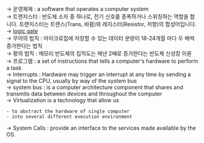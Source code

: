 &rarr; 운영체제 : a software that operates a computer system  
&rarr; 트랜지스터 : 반도체 소자 중 하나로, 전기 신호를 증폭하거나 스위칭하는 역할을 합니다. 트랜지스터는 트랜스(Trans, 바뀜)와 레지스터(Resistor, 저항)의 합성어입니다.   
&rarr; [logic gate](https://www.geeksforgeeks.org/realization-of-logic-gate-using-universal-gates/)  
&rarr; 무어의 법칙 : 마이크로칩에 저장할 수 있는 데이터 분량이 18-24개월 마다 두 배씩 증가한다는 법칙  
&rarr; 황의 법칙 : 메모리 반도체의 집적도는 매년 2배로 증가한다는 반도체 신성장 이론  
&rarr; 프로그램 : a set of instructions that tells a computer's hardware to perform a task    
&rarr; Interrupts : Hardware may trigger an interrupt at any time by sending a signal to the CPU, usually by way of the system bus  
&rarr; system bus : is a computer architecture component that shares and transmits data between devices and throughout the computer   
&rarr; Virtualization is a technology that allow us
```
- to abstract the hardware of single computer
- into several different execution environment
```
&rarr; System Calls : provide an interface to the services made available by the OS.  